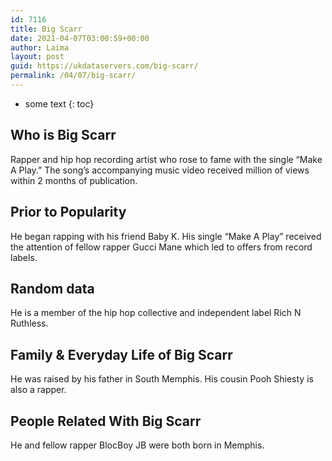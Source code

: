 ```yaml
---
id: 7116
title: Big Scarr
date: 2021-04-07T03:00:59+00:00
author: Laima
layout: post
guid: https://ukdataservers.com/big-scarr/
permalink: /04/07/big-scarr/
---
```


* some text
{: toc}


## Who is Big Scarr
                  
                  
                  
Rapper and hip hop recording artist who rose to fame with the single &#8220;Make A Play.&#8221; The song&#8217;s accompanying music video received million of views within 2 months of publication.
                  
              
            
              
            
                
                
                
## Prior to Popularity
                  
                  
                  
He began rapping with his friend Baby K. His single &#8220;Make A Play&#8221; received the attention of fellow rapper Gucci Mane which led to offers from record labels.
                  
              
            
              
            
                
                
                
## Random data
                  
                  
                  
He is a member of the hip hop collective and independent label Rich N Ruthless. 
                  
              
            
              
            
                
                
                
## Family & Everyday Life of Big Scarr
                  
                  
                  
He was raised by his father in South Memphis. His cousin Pooh Shiesty is also a rapper.
                  
              
            
              
            
                
                
                
## People Related With Big Scarr
                  
                  
                  
He and fellow rapper BlocBoy JB were both born in Memphis. 
                  
              
            
              
            
                
              
            
              
              
            
            
              
            
          
          
          